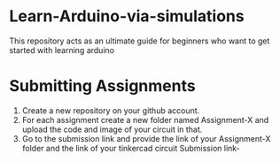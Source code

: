 # Learn-Arduino-via-simulations
This repository acts as an ultimate guide for beginners who want to get started with learning arduino

# Submitting Assignments
1. Create a new repository on your github account.
2. For each assignment create a new folder named Assignment-X and upload the code and image of your circuit in that.
3. Go to the submission link and provide the link of your Assignment-X folder and the link of your tinkercad circuit
Submission link-
